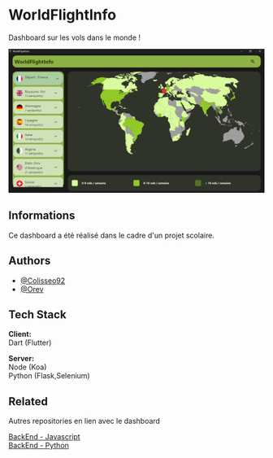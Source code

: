 
# WorldFlightInfo

Dashboard sur les vols dans le monde !

![alt text](https://github.com/Colisseo92/FlutterDashboard/blob/main/dashboard/presentation)


## Informations

Ce dashboard a été réalisé dans le cadre d'un projet scolaire.


## Authors

- [@Colisseo92](https://github.com/Colisseo92)
- [@Orev](https://github.com/Veronique1919)


## Tech Stack

**Client:** \
Dart (Flutter)

**Server:** \
Node (Koa)\
Python (Flask,Selenium)



## Related

Autres repositories en lien avec le dashboard

[BackEnd - Javascript](https://github.com/Colisseo92/DashBoardJavascript)\
[BackEnd - Python](https://github.com/Colisseo92/DashBoardPython)

